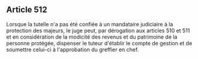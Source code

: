 Article 512
----
Lorsque la tutelle n'a pas été confiée à un mandataire judiciaire à la
protection des majeurs, le juge peut, par dérogation aux articles 510 et 511 et
en considération de la modicité des revenus et du patrimoine de la personne
protégée, dispenser le tuteur d'établir le compte de gestion et de soumettre
celui-ci à l'approbation du greffier en chef.
